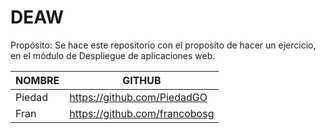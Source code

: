 # DEAW
Propósito: 
Se hace este repositorio con el proposito de hacer un ejercicio, 
en el módulo de Despliegue de aplicaciones web.


| NOMBRE | GITHUB | 
|----------|----------|
| Piedad   | https://github.com/PiedadGO  |
| Fran    | https://github.com/francobosg   |

